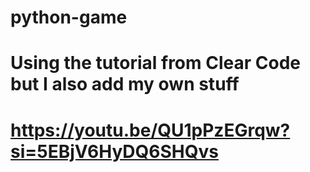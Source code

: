 # python-game

# Using the tutorial from Clear Code but I also add my own stuff
# https://youtu.be/QU1pPzEGrqw?si=5EBjV6HyDQ6SHQvs